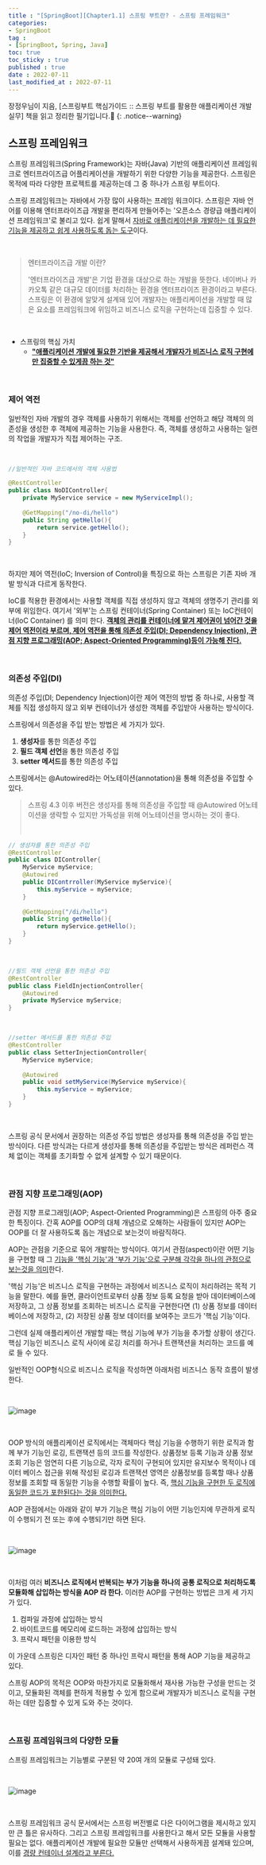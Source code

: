 ```yaml
---
title : "[SpringBoot][Chapter1.1] 스프링 부트란? - 스프링 프레임워크"
categories:
- SpringBoot
tag :
- [SpringBoot, Spring, Java]
toc: true
toc_sticky : true
published : true
date : 2022-07-11
last_modified_at : 2022-07-11
---
```






장정우님이 지음, [스프링부트 핵심가이드 :: 스프링 부트를 활용한 애플리케이션 개발 실무] 책을 읽고 정리한 필기입니다.📢
{: .notice--warning}



## 스프링 프레임워크

스프링 프레임워크(Spring Framework)는 자바(Java) 기반의 애플리케이션 프레임워크로 엔터프라이즈급 어플리케이션을 개발하기 위한 다양한 기능을 제공한다. 스프링은 목적에 따라 다양한 프로젝트를 제공하는데 그 중 하나가 스프링 부트이다.

스프링 프레임워크는 자바에서 가장 많이 사용하는 프레임 워크이다. 스프링은 자바 언어를 이용해 엔터프라이즈급 개발을 편리하게 만들어주는 '오픈소스 경량급 애플리케이션 프레임워크'로 불리고 있다. 쉽게 말해서 <u>자바로 애플리케이션을 개발하는 데 필요한 기능을 제공하고 쉽게 사용하도록 돕는 도구</u>이다.

<br>

> 엔터프라이즈급 개발 이란?
>
> '엔터프라이즈급 개발'은 기업 환경을 대상으로 하는 개발을 뜻한다. 네이버나 카카오톡 같은 대규모 데이터를 처리하는 환경을 엔터프라이즈 환경이라고 부른다. 스프링은 이 환경에 알맞게 설계돼 있어 개발자는 애플리케이션을 개발할 때 많은 요소를 프레임워크에 위임하고 비즈니스 로직을 구현하는데 집중할 수 있다.

<br>

- 스프링의 핵심 가치
  - **<u>"애플리케이션 개발에 필요한 기반을 제공해서 개발자가 비즈니스 로직 구현에만 집중할 수 있게끔 하는 것"</u>**

<br>

### 제어 역전

일반적인 자바 개발의 경우 객체를 사용하기 위해서는 객체를 선언하고 해당 객체의 의존성을 생성한 후 객체에 제공하는 기능을 사용한다. 즉, 객체를 생성하고 사용하는 일련의 작업을 개발자가 직접 제어하는 구조.

<br>

```java
//일반적인 자바 코드에서의 객체 사용법

@RestController
public class NoDIController{
    private MyService service = new MyServiceImpl();
    
    @GetMapping("/no-di/hello")
    public String getHello(){
        return service.getHello();
    }
}
```

<br>

하지만 제어 역전(IoC; Inversion of Control)을 특징으로 하는 스프링은 기존 자바 개발 방식과 다르게 동작한다.

IoC를 적용한 환경에서는 사용할 객체를 직접 생성하지 않고 객체의 생명주기 관리를 외부에 위임한다. 여기서 '외부'는 스프링 컨테이너(Spring Container) 또는 IoC컨테이너(IoC Container) 를 의미 한다. **<u>객체의 관리를 컨테이너에 맡겨 제어권이 넘어간 것을 제어 역전이라 부르며, 제어 역전을 통해 의존성 주입(DI; Dependency Injection), 관점 지향 프로그래밍(AOP; Aspect-Oriented Programming)등이 가능해 진다.</u>**

<br>

### 의존성 주입(DI)

의존성 주입(DI; Dependency Injection)이란 제어 역전의 방법 중 하나로, 사용할 객체를 직접 생성하지 않고 외부 컨테이너가 생성한 객체를 주입받아 사용하는 방식이다.

스프링에서 의존성을 주입 받는 방법은 세 가지가 있다.

1. **생성자**를 통한 의존성 주입
2. **필드 객체 선언**을 통한 의존성 주입
3. **setter 메서드**를 통한 의존성 주입

스프링에서는 @Autowired라는 어노테이션(annotation)을 통해 의존성을 주입할 수 있다. 

> 스프링 4.3 이후 버전은 생성자를 통해 의존성을 주입할 때 @Autowired 어노테이션을 생략할 수 있지만 가독성을 위해 어노테이션을 명시하는 것이 좋다.
>
> <br>

```java
// 생성자를 통한 의존성 주입
@RestController
public class DIController{
    MyService myService;
    @Autowired
    public DIContrroller(MyService myService){
        this.myService = myService;
    }
    
    @GetMapping("/di/hello")
    public String getHello(){
        return myService.getHello();
    }
}
```

<br>

```java
//필드 객체 선언을 통한 의존성 주입
@RestController
public class FieldInjectionController{
    @Autowired
    private MyService myService;
}
```

<br>

```java
//setter 메서드를 통한 의존성 주입
@RestController
public class SetterInjectionController{
    MyService myService;
    
    @Autowired
    public void setMyService(MyService myService){
        this.myService = myService;
    }
}
```

<br>

스프링 공식 문서에서 권장하는 의존성 주입 방법은 생성자를 통해 의존성을 주입 받는 방식이다. 다른 방식과는 다르게 생성자를 통해 의존성을 주입받는 방식은 레퍼런스 객체 없이는 객체를 초기화할 수 없게 설계할 수 있기 때문이다.

<br>

### 관점 지향 프로그래밍(AOP)

관점 지향 프로그래밍(AOP; Aspect-Oriented Programming)은 스프링의 아주 중요한 특징이다.  간혹 AOP를 OOP의 대체 개념으로 오해하는 사람들이 있지만 AOP는 OOP를 더 잘 사용하도록 돕는 개념으로 보는것이 바람직하다.

AOP는 관점을 기준으로 묶어 개발하는 방식이다. 여기서 관점(aspect)이란 어떤 기능을 구현할 때 그 <u>기능을 '핵심 기능'과 '부가 기능'으로 구분해 각각을 하나의 관점으로 보는것을 의미</u>한다.

'핵심 기능'은 비즈니스 로직을 구현하는 과정에서 비즈니스 로직이 처리하려는 목적 기능을 말한다. 예를 들면, 클라이언트로부터 상품 정보 등록 요청을 받아 데이터베이스에 저장하고, 그 상품 정보를 조회하는 비즈니스 로직을 구현한다면 (1) 상품 정보를 데이터베이스에 저장하고, (2) 저장된 상품 정보 데이터를 보여주는 코드가 '핵심 기능'이다.

그런데 실제 애플리케이션 개발할 때는 핵심 기능에 부가 기능을 추가할 상황이 생긴다. 핵심 기능인 비즈니스 로직 사이에 로깅 처리를 하거나 트랜잭션을 처리하는 코드를 예로 들 수 있다.

일반적인 OOP형식으로 비즈니스 로직을 작성하면 아래처럼 비즈니스 동작 흐름이 발생한다.

<br>

![image](https://user-images.githubusercontent.com/13410737/178282764-e2cdde16-0a4a-4886-9991-9157795bc0f9.png)

<br>

OOP 방식의 애플리케이션 로직에서는 객체마다 핵심 기능을 수행하기 위한 로직과 함께 부가 기능인 로깅, 트랜잭션 등의 코드를 작성한다. 상품정보 등록 기능과 상품 정보 조회 기능은 엄연히 다른 기능으로, 각자 로직이 구현되어 있지만 유지보수 목적이나 데이터 베이스 접근을 위해 작성된 로깅과 트랜잭션 영역은 상품정보를 등록할 때나 상품정보를 조회할 때 동일한 기능을 수행할 확률이 높다. 즉, <u>핵심 기능을 구현한 두 로직에 동일한 코드가 포한된다는 것을 의미한다.</u>

AOP 관점에서는 아래와 같이 부가 기능은 핵심 기능이 어떤 기능인지에 무관하게 로직이 수행되기 전 또는 후에 수행되기만 하면 된다.

<br>

![image](https://user-images.githubusercontent.com/13410737/178283548-2197c712-6bda-46f9-b384-f42e1189118d.png)

<br>

이처럼 여러 **비즈니스 로직에서 반복되는 부가 기능을 하나의 공통 로직으로 처리하도록 모듈화해 삽입하는 방식을 AOP 라 한다.** 이러한 AOP를 구현하는 방법은 크게 세 가지가 있다.

1. 컴파일 과정에 삽입하는 방식
2. 바이트코드를 메모리에 로드하는 과정에 삽입하는 방식
3. 프락시 패턴을 이용한 방식

이 가운데 스프링은 디자인 패턴 중 하나인 프락시 패턴을 통해 AOP 기능을 제공하고 있다. 

스프링 AOP의 목적은 OOP와 마찬가지로 모듈화해서 재사용 가능한 구성을 만드는 것이고, 모듈화된 객체를 편하게 적용할 수 있게 함으로써 개발자가 비즈니스 로직을 구현하는 데만 집중할 수 있게 도와 주는 것이다.

<br>

### 스프링 프레임워크의 다양한 모듈

스프링 프레임워크는 기능별로 구분된 약 20여 개의 모듈로 구성돼 있다.

<br>

![image](https://user-images.githubusercontent.com/13410737/178284622-a41b63f0-0eb7-4ad8-829e-356aad156cbd.png)

<br>

스프링 프레임워크 공식 문서에서는 스프링 버전별로 다은 다이어그램을 제시하고 있지만 큰 틀은 유사하다. 그리고 스프링 프레임워크를 사용한다고 해서 모든 모듈을 사용할 필요는 없다. 애플리케이션 개발에 필요한 모듈만 선택해서 사용하게끔 설계돼 있으며, 이를 <u>경량 컨테이너 설계라고 부른다.</u>

